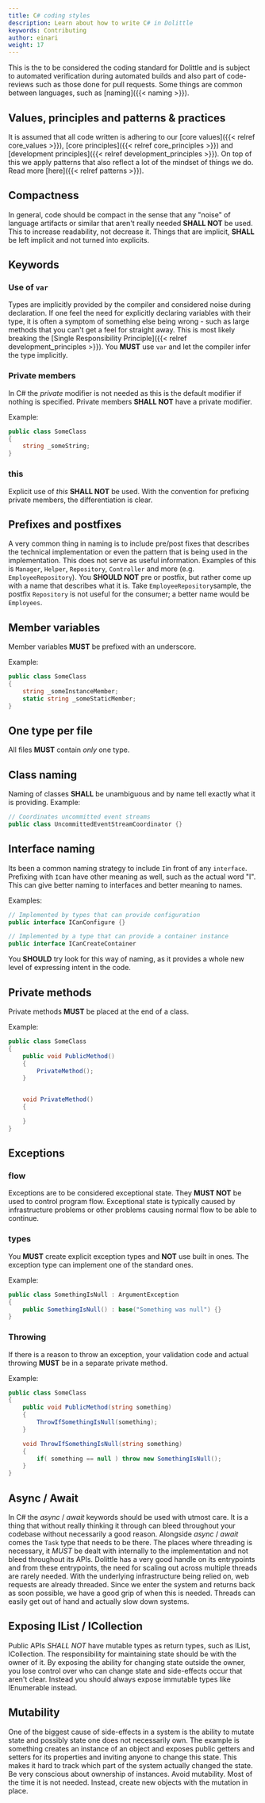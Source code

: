 ```yaml
---
title: C# coding styles
description: Learn about how to write C# in Dolittle
keywords: Contributing
author: einari
weight: 17
---
```


This is the to be considered the coding standard for Dolittle and is subject to automated
verification during automated builds and also part of code-reviews such as those done for
pull requests. Some things are common between languages, such as [naming]({{< naming >}}).

## Values, principles and patterns & practices

It is assumed that all code written is adhering to our [core values]({{< relref core_values >}}),
[core principles]({{< relref core_principles >}}) and [development principles]({{< relref development_principles >}}).
On top of this we apply patterns that also reflect a lot of the mindset of things we do.
Read more [here]({{< relref patterns >}}).

## Compactness

In general, code should be compact in the sense that any "noise" of language artifacts or similar
that aren't really needed **SHALL NOT** be used. This to increase readability, not decrease it.
Things that are implicit, **SHALL** be left implicit and not turned into explicits.

## Keywords

### Use of `var`

Types are implicitly provided by the compiler and considered noise during declaration.
If one feel the need for explicitly declaring variables with their type, it is often a
symptom of something else being wrong - such as large methods that you can't get a feel
for straight away. This is most likely breaking the [Single Responsibility Principle]({{< relref development_principles >}}).
You **MUST** use `var` and let the compiler infer the type implicitly.

### Private members

In C# the *private* modifier is not needed as this is the default modifier if nothing is specified.
Private members **SHALL NOT** have a private modifier.

Example:

```csharp
public class SomeClass
{
    string _someString;
}
```

### this

Explicit use of *this* **SHALL NOT** be used. With the convention for prefixing private members,
the differentiation is clear.

## Prefixes and postfixes

A very common thing in naming is to include pre/post fixes that describes the technical implementation
or even the pattern that is being used in the implementation. This does not serve as useful information.
Examples of this is `Manager`, `Helper`, `Repository`, `Controller` and more (e.g. `EmployeeRepository`).
You **SHOULD NOT** pre or postfix, but rather come up with a name that describes what it is.
Take `EmployeeRepository`sample, the postfix `Repository` is not useful for the consumer;
a better name would be `Employees`.

## Member variables

Member variables **MUST** be prefixed with an underscore.

Example:

```csharp
public class SomeClass
{
    string _someInstanceMember;
    static string _someStaticMember;
}
```

## One type per file

All files **MUST** contain *only* one type.

## Class naming

Naming of classes **SHALL** be unambiguous and by name tell exactly what it is providing.
Example:

```csharp
// Coordinates uncommitted event streams
public class UncommittedEventStreamCoordinator {}
```

## Interface naming

Its been a common naming strategy to include `I`in front of any `interface`.
Prefixing with `I`can have other meaning as well, such as the actual word "I".
This can give better naming to interfaces and better meaning to names.

Examples:

```csharp
// Implemented by types that can provide configuration
public interface ICanConfigure {}

// Implemented by a type that can provide a container instance
public interface ICanCreateContainer
```

You **SHOULD** try look for this way of naming, as it provides a whole new level of expressing intent in the code.

## Private methods

Private methods **MUST** be placed at the end of a class.

Example:

```csharp
public class SomeClass
{
    public void PublicMethod()
    {
        PrivateMethod();
    }


    void PrivateMethod()
    {

    }
}
```

## Exceptions

### flow

Exceptions are to be considered exceptional state. They **MUST NOT** be used to control
program flow. Exceptional state is typically caused by infrastructure problems or other
problems causing normal flow to be able to continue.

### types

You **MUST** create explicit exception types and **NOT** use built in ones.
The exception type can implement one of the standard ones.

Example:

```csharp
public class SomethingIsNull : ArgumentException
{
    public SomethingIsNull() : base("Something was null") {}
}
```

### Throwing

If there is a reason to throw an exception, your validation code and actual throwing
**MUST** be in a separate private method.

Example:

```csharp
public class SomeClass
{
    public void PublicMethod(string something)
    {
        ThrowIfSomethingIsNull(something);
    }

    void ThrowIfSomethingIsNull(string something)
    {
        if( something == null ) throw new SomethingIsNull();
    }
}
```

## Async / Await

In C# the *async* / *await* keywords should be used with utmost care. It is a thing that
without really thinking it through can bleed throughout your codebase without necessarily
a good reason. Alongside *async* / *await* comes the `Task` type that needs to be there.
The places where threading is necessary, it *MUST* be dealt with internally to the
implementation and not bleed throughout its APIs. Dolittle has a very good handle on its
entrypoints and from these entrypoints, the need for scaling out across multiple threads
are rarely needed. With the underlying infrastructure being relied on, web requests are
already threaded. Since we enter the system and returns back as soon possible, we have a
good grip of when this is needed. Threads can easily get out of hand and actually slow
down systems.

## Exposing IList / ICollection

Public APIs *SHALL NOT* have mutable types as return types, such as IList, ICollection.
The responsibility for maintaining state should be with the owner of it. By exposing the
ability for changing state outside the owner, you lose control over who can change state
and side-effects occur that aren't clear. Instead you should always expose immutable types
like IEnumerable instead.

## Mutability

One of the biggest cause of side-effects in a system is the ability to mutate state and possibly
state one does not necessarily own. The example is something creates an instance of an object
and exposes public getters and setters for its properties and inviting anyone to change
this state. This makes it hard to track which part of the system actually changed the state.
Be very conscious about ownership of instances. Avoid mutability. Most of the time it is
not needed. Instead, create new objects with the mutation in place.